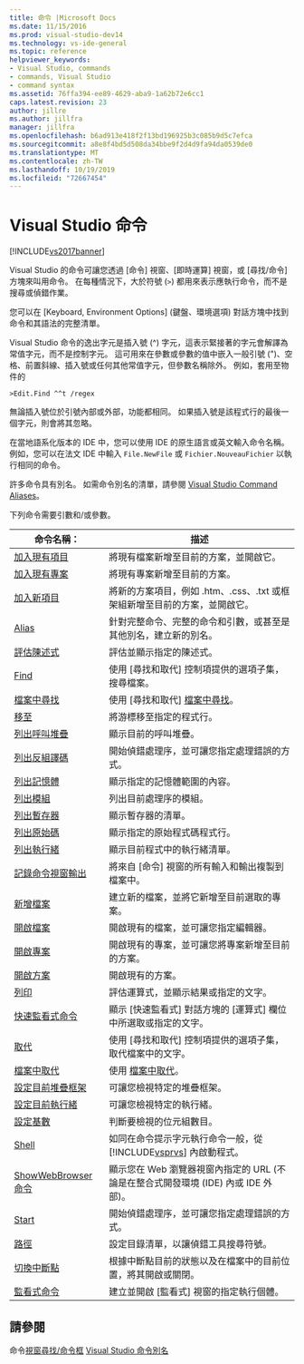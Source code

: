 ```yaml
---
title: 命令 |Microsoft Docs
ms.date: 11/15/2016
ms.prod: visual-studio-dev14
ms.technology: vs-ide-general
ms.topic: reference
helpviewer_keywords:
- Visual Studio, commands
- commands, Visual Studio
- command syntax
ms.assetid: 76ffa394-ee89-4629-aba9-1a62b72e6cc1
caps.latest.revision: 23
author: jillre
ms.author: jillfra
manager: jillfra
ms.openlocfilehash: b6ad913e418f2f13bd196925b3c085b9d5c7efca
ms.sourcegitcommit: a8e8f4bd5d508da34bbe9f2d4d9fa94da0539de0
ms.translationtype: MT
ms.contentlocale: zh-TW
ms.lasthandoff: 10/19/2019
ms.locfileid: "72667454"
---
```

# <a name="visual-studio-commands"></a>Visual Studio 命令
[!INCLUDE[vs2017banner](../../includes/vs2017banner.md)]

Visual Studio 的命令可讓您透過 [命令] 視窗、[即時運算] 視窗，或 [尋找/命令] 方塊來叫用命令。 在每種情況下，大於符號 (`>`) 都用來表示應執行命令，而不是搜尋或偵錯作業。

 您可以在 [Keyboard, Environment Options] (鍵盤、環境選項) 對話方塊中找到命令和其語法的完整清單。

 Visual Studio 命令的逸出字元是插入號 (^) 字元，這表示緊接著的字元會解譯為常值字元，而不是控制字元。 這可用來在參數或參數的值中嵌入一般引號 (")、空格、前置斜線、插入號或任何其他常值字元，但參數名稱除外。 例如，套用至物件的

```
>Edit.Find ^^t /regex
```

 無論插入號位於引號內部或外部，功能都相同。 如果插入號是該程式行的最後一個字元，則會將其忽略。

 在當地語系化版本的 IDE 中，您可以使用 IDE 的原生語言或英文輸入命令名稱。 例如，您可以在法文 IDE 中輸入 `File.NewFile` 或 `Fichier.NouveauFichier` 以執行相同的命令。

 許多命令具有別名。 如需命令別名的清單，請參閱 [Visual Studio Command Aliases](../../ide/reference/visual-studio-command-aliases.md)。

 下列命令需要引數和/或參數。

|命令名稱：|描述|
|------------------|-----------------|
|[加入現有項目](../../ide/reference/add-existing-item-command.md)|將現有檔案新增至目前的方案，並開啟它。|
|[加入現有專案](../../ide/reference/add-existing-project-command.md)|將現有專案新增至目前的方案。|
|[加入新項目](../../ide/reference/add-new-item-command.md)|將新的方案項目，例如 .htm、.css、.txt 或框架組新增至目前的方案，並開啟它。|
|[Alias](../../ide/reference/alias-command.md)|針對完整命令、完整的命令和引數，或甚至是其他別名，建立新的別名。|
|[評估陳述式](../../ide/reference/evaluate-statement-command.md)|評估並顯示指定的陳述式。|
|[Find](../../ide/reference/find-command.md)|使用 [尋找和取代] 控制項提供的選項子集，搜尋檔案。|
|[檔案中尋找](../../ide/reference/find-in-files-command.md)|使用 [尋找和取代] [檔案中尋找](../../ide/find-in-files.md)。|
|[移至](../../ide/reference/go-to-command.md)|將游標移至指定的程式行。|
|[列出呼叫堆疊](../../ide/reference/list-call-stack-command.md)|顯示目前的呼叫堆疊。|
|[列出反組譯碼](../../ide/reference/list-disassembly-command.md)|開始偵錯處理序，並可讓您指定處理錯誤的方式。|
|[列出記憶體](../../ide/reference/list-memory-command.md)|顯示指定的記憶體範圍的內容。|
|[列出模組](../../ide/reference/list-modules-command.md)|列出目前處理序的模組。|
|[列出暫存器](../../ide/reference/list-registers-command.md)|顯示暫存器的清單。|
|[列出原始碼](../../ide/reference/list-source-command.md)|顯示指定的原始程式碼程式行。|
|[列出執行緒](../../ide/reference/list-threads-command.md)|顯示目前程式中的執行緒清單。|
|[記錄命令視窗輸出](../../ide/reference/log-command-window-output-command.md)|將來自 [命令] 視窗的所有輸入和輸出複製到檔案中。|
|[新增檔案](../../ide/reference/new-file-command.md)|建立新的檔案，並將它新增至目前選取的專案。|
|[開啟檔案](../../ide/reference/open-file-command.md)|開啟現有的檔案，並可讓您指定編輯器。|
|[開啟專案](../../ide/reference/open-project-command.md)|開啟現有的專案，並可讓您將專案新增至目前的方案。|
|[開啟方案](../../ide/reference/open-solution-command.md)|開啟現有的方案。|
|[列印](../../ide/reference/print-command.md)|評估運算式，並顯示結果或指定的文字。|
|[快速監看式命令](../../ide/reference/quick-watch-command.md)|顯示 [快速監看式] 對話方塊的 [運算式] 欄位中所選取或指定的文字。|
|[取代](../../ide/reference/replace-command.md)|使用 [尋找和取代] 控制項提供的選項子集，取代檔案中的文字。|
|[檔案中取代](../../ide/reference/replace-in-files-command.md)|使用 [檔案中取代](../../ide/replace-in-files.md)。|
|[設定目前堆疊框架](../../ide/reference/set-current-stack-frame-command.md)|可讓您檢視特定的堆疊框架。|
|[設定目前執行緒](../../ide/reference/set-current-thread-command.md)|可讓您檢視特定的執行緒。|
|[設定基數](../../ide/reference/set-radix-command.md)|判斷要檢視的位元組數目。|
|[Shell](../../ide/reference/shell-command.md)|如同在命令提示字元執行命令一般，從 [!INCLUDE[vsprvs](../../includes/vsprvs-md.md)] 內啟動程式。|
|[ShowWebBrowser 命令](../../ide/reference/showwebbrowser-command.md)|顯示您在 Web 瀏覽器視窗內指定的 URL (不論是在整合式開發環境 (IDE) 內或 IDE 外部)。|
|[Start](../../ide/reference/start-command.md)|開始偵錯處理序，並可讓您指定處理錯誤的方式。|
|[路徑](../../ide/reference/symbol-path-command.md)|設定目錄清單，以讓偵錯工具搜尋符號。|
|[切換中斷點](../../ide/reference/toggle-breakpoint-command.md)|根據中斷點目前的狀態以及在檔案中的目前位置，將其開啟或關閉。|
|[監看式命令](../../ide/reference/watch-command.md)|建立並開啟 [監看式] 視窗的指定執行個體。|

## <a name="see-also"></a>請參閱
 命令[視窗](../../ide/reference/command-window.md)[尋找/命令框](../../ide/find-command-box.md) [Visual Studio 命令別名](../../ide/reference/visual-studio-command-aliases.md)
